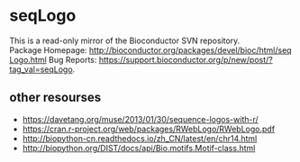 # seqLogo
This is a read-only mirror of the Bioconductor SVN repository. Package Homepage: http://bioconductor.org/packages/devel/bioc/html/seqLogo.html Bug Reports: https://support.bioconductor.org/p/new/post/?tag_val=seqLogo.

## other resourses
* https://davetang.org/muse/2013/01/30/sequence-logos-with-r/
* https://cran.r-project.org/web/packages/RWebLogo/RWebLogo.pdf
* http://biopython-cn.readthedocs.io/zh_CN/latest/en/chr14.html
* http://biopython.org/DIST/docs/api/Bio.motifs.Motif-class.html
